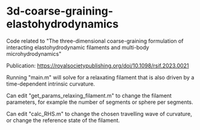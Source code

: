 # 3d-coarse-graining-elastohydrodynamics

Code related to "The three-dimensional coarse-graining formulation of interacting elastohydrodynamic filaments and multi-body microhydrodynamics"

Publication:
https://royalsocietypublishing.org/doi/10.1098/rsif.2023.0021

Running "main.m" will solve for a relaxating filament that is also driven by a time-dependent intrinsic curvature. 

Can edit "get_params_relaxing_filament.m" to change the filament parameters, for example the number of segments or sphere per segments.

Can edit "calc_RHS.m" to change the chosen travelling wave of curvature, or change the reference state of the filament.

